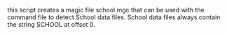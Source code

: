 this script creates  a magic file school.mgc that can be used with the command file to detect School data files. School data files always contain the string SCHOOL at offset 0.
